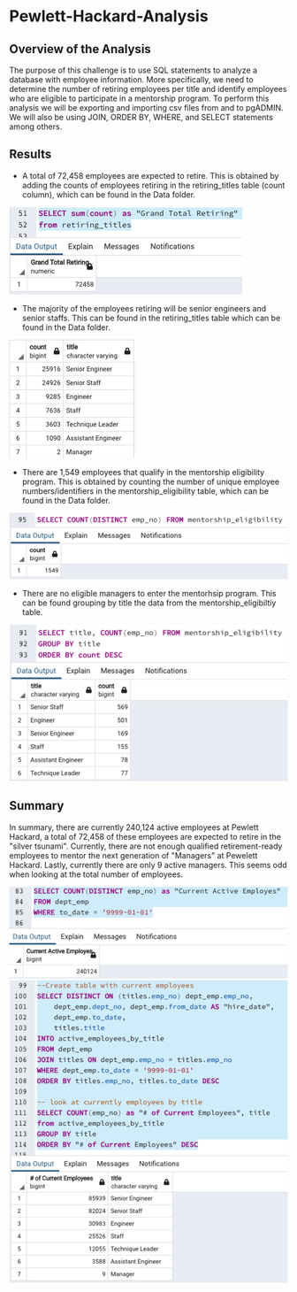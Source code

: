 # Pewlett-Hackard-Analysis

## Overview of the Analysis

The purpose of this challenge is to use SQL statements to analyze a database with employee information. More specifically, we need to determine the number of retiring employees per title and identify employees who are eligible to participate in a mentorship program. To perform this analysis we will be exporting and importing csv files from and to pgADMIN. We will also be using JOIN, ORDER BY, WHERE, and SELECT statements among others.

## Results

- A total of 72,458 employees are expected to retire. This is obtained by adding the counts of employees retiring in the retiring_titles table (count column), which can be found in the Data folder.

 <img src="Images/total_retirements.png">

- The majority of the employees retiring will be senior engineers and senior staffs. This can be found in the retiring_titles table which can be found in the Data folder.

<img src="Images/retiring_titles.png">

- There are 1,549 employees that qualify in the mentorship eligibility program. This is obtained by counting the number of unique employee numbers/identifiers in the mentorship_eligibility table, which can be found in the Data folder.

<img src="Images/mentorship_eligibility_total.png">

- There are no eligible managers to enter the mentorhsip program. This can be found grouping by title the data from the mentorship_eligibiltiy table.

<img src="Images/mentorship_eligibility_breakdown.png">

## Summary

In summary, there are currently 240,124 active employees at Pewlett Hackard, a total of 72,458 of these employees are expected to retire in the "silver tsunami". Currently, there are not enough qualified retirement-ready employees to mentor the next generation of "Managers" at Pewelett Hackard. Lastly, currently there are only 9 active managers. This seems odd when looking at the total number of employees.

<img src="Images/active_employees.png">

<img src="Images/active_employees_by_title.png">
